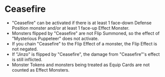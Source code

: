 # Ceasefire

*   "Ceasefire" can be activated if there is at least 1 face-down Defense Position monster and/or at least 1 face-up Effect Monster.
*   Monsters flipped by "Ceasefire" are not Flip Summoned, so the effect of "Mysterious Puppeteer" does not activate.
*   If you chain "Ceasefire" to the Flip Effect of a monster, the Flip Effect is not negated.
*   If "Jinzo" is flipped by "Ceasefire", the damage from "Ceasefire"'s effect is still inflicted.
*   Monster Tokens and monsters being treated as Equip Cards are not counted as Effect Monsters.
